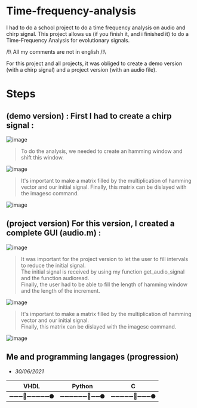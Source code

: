 # Time-frequency-analysis
I had to do a school project to do a time frequency analysis on audio and chirp signal.
This project allows us (if you finish it, and i finished it) to do a Time-Frequency Analysis
for evolutionary signals.

/!\ All my comments are not in english /!\

For this project and all projects, it was obliged to create a demo version (with a chirp signal)
and a project version (with an audio file).

# Steps

## (demo version) : First I had to create a chirp signal :

![image](https://user-images.githubusercontent.com/46035021/123969787-d70b8b80-d9b8-11eb-8f99-7d42b6d5550e.png)

> To do the analysis, we needed to create an hamming window and shift this window.

![image](https://user-images.githubusercontent.com/46035021/123970045-13d78280-d9b9-11eb-81ae-b4cedfa0b03d.png)

> It's important to make a matrix filled by the multiplication of hamming vector and our initial signal.
Finally, this matrix can be dislayed with the imagesc command.

![image](https://user-images.githubusercontent.com/46035021/123970536-7a5ca080-d9b9-11eb-8e7e-a572a0b3c61d.png)

## (project version) For this version, I created a complete GUI (audio.m) :

![image](https://user-images.githubusercontent.com/46035021/123970894-d3c4cf80-d9b9-11eb-8946-90f24de67bcc.png)

> It was important for the project version to let the user to fill intervals to reduce the initial signal.  
> The initial signal is received by using my function get_audio_signal and the function audioread.  
> Finally, the user had to be able to fill the length of hamming window and the length of the increment.

![image](https://user-images.githubusercontent.com/46035021/123972359-10dd9180-d9bb-11eb-9933-e416658a3e0f.png)

> It's important to make a matrix filled by the multiplication of hamming vector and our initial signal.  
> Finally, this matrix can be dislayed with the imagesc command.

![image](https://user-images.githubusercontent.com/46035021/123972430-20f57100-d9bb-11eb-8c9e-734acbad554b.png)

## Me and programming langages (progression)
- *30/06/2021* 

| VHDL                        | Python                      | C                           |
|-----------------------------|-----------------------------|-----------------------------|
|  ➖➖➖🚀➖➖➖➖➖🌑  |  ➖➖➖➖➖➖🚀➖➖🌑  |  ➖➖➖➖➖🚀➖➖➖🌑  |
